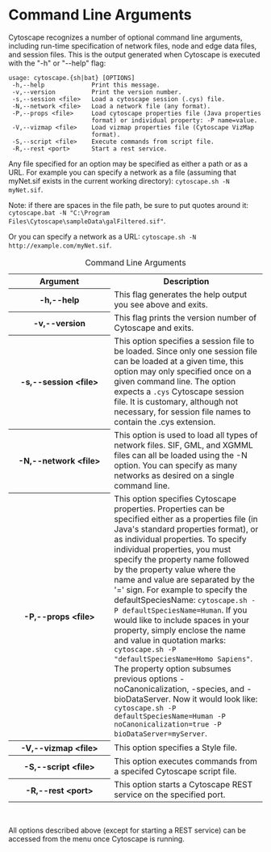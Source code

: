 Command Line Arguments
======================

Cytoscape recognizes a number of optional command line arguments,
including run-time specification of network files, node and edge data
files, and session files. This is the output generated when Cytoscape is
executed with the "-h" or "--help" flag:

    usage: cytoscape.{sh|bat} [OPTIONS]
     -h,--help             Print this message.
     -v,--version          Print the version number.
     -s,--session <file>   Load a cytoscape session (.cys) file.
     -N,--network <file>   Load a network file (any format).
     -P,--props <file>     Load cytoscape properties file (Java properties
                           format) or individual property: -P name=value.
     -V,--vizmap <file>    Load vizmap properties file (Cytoscape VizMap
                           format).
     -S,--script <file>    Execute commands from script file.
     -R,--rest <port>      Start a rest service.

Any file specified for an option may be specified as either a path or as
a URL. For example you can specify a network as a file (assuming that
myNet.sif exists in the current working directory):
`cytoscape.sh -N myNet.sif`.

Note: if there are spaces in the file path, be sure to put quotes around
it:
`cytoscape.bat -N "C:\Program Files\Cytoscape\sampleData\galFiltered.sif"`.

Or you can specify a network as a URL:
`cytoscape.sh -N http://example.com/myNet.sif`.

<table cellspacing="0" table-layout="fixed">
<caption>Command Line Arguments</caption>
<colgroup> <col style="width:40%"> <col style="width:60%"> </colgroup>
<tr> <th><div style="xwidth: 150px">Argument</div></th>                                         <th>Description</th>                                                                      </tr>
<tr> <th class="spec.ulcase"><div style="xwidth: 150px">-h,--help</div></th>                    <td>This flag generates the help output you see above and exits.</td>                     </tr>
<tr> <th class="specalt.ulcase"><div style="xwidth: 150px">-v,--version</div></th>              <td class="alt">This flag prints the version number of Cytoscape and exits.</td>          </tr>
<tr> <th class="spec.ulcase"><div style="xwidth: 150px">-s,--session &lt;file&gt;</div></th>    <td>This option specifies a session file to be loaded. Since only one session file can be loaded at a given time, this option may only specified once on a given command line. The option expects a <code>.cys</code> Cytoscape session file. It is customary, although not necessary, for session file names to contain the .cys extension.</td> </tr>
<tr> <th class="specalt.ulcase"><div style="xwidth: 150px">-N,--network &lt;file&gt;</div></th> <td class="alt">This option is used to load all types of network files. SIF, GML, and XGMML files can all be loaded using the -N option. You can specify as many networks as desired on a single command line.</td> </tr>
<tr> <th class="spec.ulcase"><div style="xwidth: 150px">-P,--props &lt;file&gt;</div></th>      <td>This option specifies Cytoscape properties. Properties can be specified either as a properties file (in Java's standard properties format), or as individual properties. To specify individual properties, you must specify the property name followed by the property value where the name and value are separated by the '=' sign. For example to specify the defaultSpeciesName: <code>cytoscape.sh -P defaultSpeciesName=Human</code>. If you would like to include spaces in your property, simply enclose the name and value in quotation marks: <code>cytoscape.sh -P "defaultSpeciesName=Homo Sapiens"</code>. The property option subsumes previous options -noCanonicalization, -species, and -bioDataServer. Now it would look like: <code>cytoscape.sh -P defaultSpeciesName=Human -P noCanonicalization=true -P bioDataServer=myServer</code>.</td> </tr>
<tr> <th class="specalt.ulcase"><div style="xwidth: 150px">-V,--vizmap &lt;file&gt;</div></th>  <td class="alt">This option specifies a Style file.</td>                                  </tr>
<tr> <th class="spec.ulcase"><div style="xwidth: 150px">-S,--script &lt;file&gt;</div></th>     <td>This option executes commands from a specifed Cytoscape script file.</td>             </tr>
<tr> <th class="specalt.ulcase"><div style="xwidth: 150px">-R,--rest &lt;port&gt;</div></th>    <td class="alt">This option starts a Cytoscape REST service on the specified port.</td>   </tr>
</table>
<br>
  
  
All options described above (except for starting a REST service) can be
accessed from the menu once Cytoscape is running.
